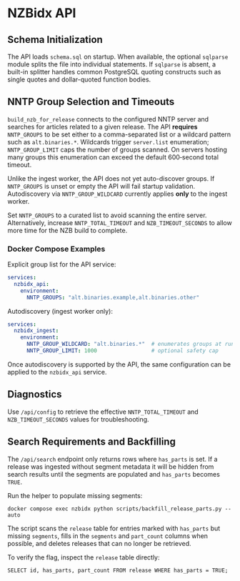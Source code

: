 # NZBidx API

## Schema Initialization

The API loads `schema.sql` on startup. When available, the optional
`sqlparse` module splits the file into individual statements. If `sqlparse`
is absent, a built-in splitter handles common PostgreSQL quoting constructs
such as single quotes and dollar-quoted function bodies.

## NNTP Group Selection and Timeouts

`build_nzb_for_release` connects to the configured NNTP server and searches for
articles related to a given release. The API **requires** `NNTP_GROUPS` to be
set either to a comma-separated list or a wildcard pattern such as
`alt.binaries.*`. Wildcards trigger `server.list` enumeration;
`NNTP_GROUP_LIMIT` caps the number of groups scanned. On servers hosting many
groups this enumeration can exceed the default 600‑second total timeout.

Unlike the ingest worker, the API does not yet auto-discover groups. If
`NNTP_GROUPS` is unset or empty the API will fail startup validation.
Autodiscovery via `NNTP_GROUP_WILDCARD` currently applies **only** to the
ingest worker.

Set `NNTP_GROUPS` to a curated list to avoid scanning the entire server.
Alternatively, increase `NNTP_TOTAL_TIMEOUT` and `NZB_TIMEOUT_SECONDS` to allow
more time for the NZB build to complete.

### Docker Compose Examples

Explicit group list for the API service:

```yaml
services:
  nzbidx_api:
    environment:
      NNTP_GROUPS: "alt.binaries.example,alt.binaries.other"
```

Autodiscovery (ingest worker only):

```yaml
services:
  nzbidx_ingest:
    environment:
      NNTP_GROUP_WILDCARD: "alt.binaries.*"  # enumerates groups at runtime
      NNTP_GROUP_LIMIT: 1000                 # optional safety cap
```

Once autodiscovery is supported by the API, the same configuration can be
applied to the `nzbidx_api` service.

## Diagnostics

Use `/api/config` to retrieve the effective `NNTP_TOTAL_TIMEOUT` and
`NZB_TIMEOUT_SECONDS` values for troubleshooting.

## Search Requirements and Backfilling

The `/api/search` endpoint only returns rows where `has_parts` is set. If a
release was ingested without segment metadata it will be hidden from search
results until the segments are populated and `has_parts` becomes `TRUE`.

Run the helper to populate missing segments:

```
docker compose exec nzbidx python scripts/backfill_release_parts.py --auto
```

The script scans the `release` table for entries marked with `has_parts` but
missing `segments`, fills in the `segments` and `part_count` columns when
possible, and deletes releases that can no longer be retrieved.

To verify the flag, inspect the `release` table directly:

```
SELECT id, has_parts, part_count FROM release WHERE has_parts = TRUE;
```


